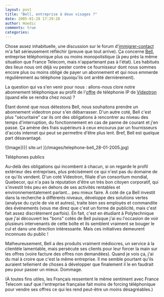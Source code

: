 ```yaml
---
layout: post
title: "Bell, entreprise à deux visages ?"
date: 2005-01-28 17:29:28
author: Hoedic
comments: true
categories: 
---
```



Chose assez inhabituelle, une discussion sur le forum d'[immigrer-contact](http://immigrer-contact.com/) m'a fait sérieusement réfléchir (preuve que tout arrive). Ça concerne [Bell](http://bell.ca/), entreprise téléphonique plus ou moins monopolistique (à peu près la même situation que France Telecom, mais n'appartenant pas à l'état). Les habitués des lieux nous ont déjà vu pester contre ce fournisseur dont nous sommes encore plus ou moins obligé de payer un abonnement et qui nous emmerde régulièrement au téléphone (quoiqu'ils ont arrêté dernièrement).

La question qui va s'en venir pour nous : allons-nous clore notre abonnement téléphonique au profit de l'[offre](http://www.videotron.com/services/fr/telephonie/1.jsp) de téléphonie IP de [Videotron](http://www.videotron.com/) (quand elle se rendra chez nous) ?

Étant donné que nous détestons Bell, nous souhaitons prendre un abonnement videotron pour s'en débarrasser. D'un autre coté, Bell c'est plus "sécuritaire" car ils ont des obligations à rencontrer au niveau des temps d'interruption, du fonctionnement en cas de panne de courant et j'en passe. Ça amène des frais supérieurs à ceux encourus par un fournisseurs d'accès internet qui peut se permettre d'être plus lent. Bref, Bell est quelque part désavantagé.

![Image]({{ site.url }}/images/telephone-bell_28-01-2005.jpg)
<div class="photoattrib">Téléphones publics</div>



Au-delà des obligations qui incombent à chacun, si on regarde le profil extérieur des entreprises, plus précisément ce qui n'est pas du domaine de ce qu'ils vendent. D'un coté Videotron, filiale d'un consortium mondial, Quebecor, qui n'a pas la réputation d'être un très bon citoyen corporatif, qui s'investit très peu en dehors de ses activités rentables et environnementalement parlant... peu mieux faire. À coté de ça Bell investit dans la recherche à différents niveaux, développe des solutions vertes (analyse du cycle de vie et autres), traite bien ses employés et commandite des événements (vous me direz que c'est un forme de publicité, mais c'est fait assez discrètement parfois). En fait, c'est en étudiant à Polytechnique que j'ai découvert les "bons" cotés de Bell puisque j'ai eu l'occasion de voir plusieurs intervenants de cette boîte et ils semblent vraiment se bouger le cul et dans une direction intéressante. Mais ces initiatives demeurent inconnues du public !

Malheureusement, Bell a des produits vraiment médiocres, un service à la clientèle lamentable, mais persécute ses clients pour leur forcer la main sur les offres (voire facture des offres non demandées). Quand je vois ça, j'ai du mal à croire que c'est la même entreprise. Il me semble pourtant qu'ils auraient tellement de choses à développer que finalement il le en faudrait peu pour passer un mieux. Dommage.

(À toutes fins utiles, les Français ressentent le même sentiment avec France Telecom sauf que l'entreprise française fait moins de forcing téléphonique pour vendre ses offres ce qui les rend peut-être un moins désagréables.)